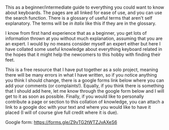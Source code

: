 This as a beginner/intermediate guide to everything you could want to know about keyboards. The pages are all linked for ease of use, and you can use the search function. There is a glossary of useful terms that aren't self explanatory. The terms will be *in italix* like this if they are in the glossary. 

I know from first hand experience that as a beginner, you get lots of information thrown at you without much explanation, assuming that you are an expert. I would by no means consider myself an expert either but here I have collated some useful knowledge about everything keyboard related in the hopes that it might help the newcomers to this hobby with finding their feet.

This is a free resource that I have put together as a solo project, meaning there will be many errors in what I have written, so if you notice anything you think I should change, there is a google forms link below where you can add your comments (or complaints!). Equally, if you think there is something that I should add here, let me know through the google form below and I will get to it as soon as possible. Finally, if you would like to personally contribute a page or section to this collation of knowledge, you can attach a link to a google doc with your text and where you would like to have it placed (I will of course give full credit where it is due).

Google form:
https://forms.gle/Z9vTG2tWTZJvAXeS6 